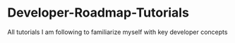# Developer-Roadmap-Tutorials
All tutorials I am following to familiarize myself with key developer concepts
